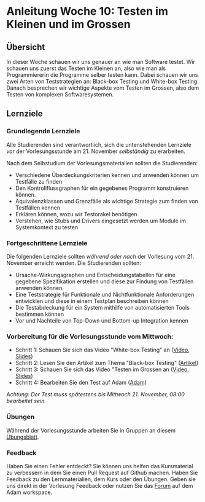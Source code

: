 # Anleitung Woche 10: Testen im Kleinen und im Grossen

## Übersicht
In dieser Woche schauen wir uns genauer an wie man Software testet. Wir schauen uns zuerst das Testen im Kleinen an, also wie man als Programmiererin die Programme selber testen kann. 
Dabei schauen wir uns zwei Arten von Teststrategien an: Black-box Testing und White-box Testing. Danach besprechen wir wichtige Aspekte vom Testen im Grossen, also dem Testen von komplexen
Softwaresystemen.

## Lernziele

### Grundlegende Lernziele

Alle Studierenden sind verantwortlich, sich die untenstehenden Lernziele *vor* der Vorlesungsstunde am 21. November *selbständig* zu erarbeiten.

Nach dem Selbstudium der Vorlesungsmaterialien sollten die Studierenden:
- Verschiedene Überdeckungskriterien kennen und anwenden können um Testfälle zu finden
- Den Kontrollflussgraphen für ein gegebenes Programm konstruieren können.
- Äquivalenzklassen und Grenzfälle als wichtige Strategie zum finden von Testfällen kennen
- Erklären können, wozu wir Testorakel benötigen
- Verstehen, wie Stubs und Drivers eingesetzt werden um Module im Systemkontext zu testen


### Fortgeschrittene Lernziele
Die folgenden Lernziele sollten *während oder nach* der Vorlesung vom 21. November erreicht werden. Die Studierenden sollten:
- Ursache-Wirkungsgraphen und Entscheidungstabellen für eine gegebene Spezifikation erstellen und diese zur Findung von Testfällen anwenden können.
- Eine Teststrategie für Funktionale und Nichtfunktionale Anforderungen entwicklen und diese in einem Testplan beschreiben können
- Die Testabdeckung für ein System mithilfe von automatisierten Tools bestimmen können
- Vor und Nachteile von Top-Down und Bottom-up Integration kennen

### Vorbereitung für die Vorlesungsstunde vom Mittwoch:

* Schritt 1: Schauen Sie sich das Video "White-box Testing" an  ([Video](TODO), [Slides](./slides/white-box-testing.html))
* Schritt 2: Lesen Sie den Artikel zum Thema "Black-box Testing"  ([Artikel](./articles/black-box-testing.html))
* Schritt 3: Schauen Sie sich das Video "Testen im Grossen an  ([Video](TODO), [Slides](./slides/testing-in-the-large.html))
* Schritt 4: Bearbeiten Sie den Test auf Adam ([Adam](https://adam.unibas.ch/goto_adam_tst_742921.html))

*Achtung: Der Test muss spätestens bis Mittwoch 21. November, 08:00 bearbeitet sein.*
  

### Übungen
Während der Vorlesungsstunde arbeiten Sie in Gruppen an diesem [Übungsblatt](../project/week10/exercises.html). 

### Feedback

Haben Sie einen Fehler entdeckt? Sie können uns helfen das Kursmaterial zu verbessern in dem Sie einen Pull Request auf Github machen. 
Haben Sie Feedback zu den Lernmaterialien, dem Kurs oder den Übungen. Geben sie uns direkt in der Vorlesung Feedback oder nutzen Sie das [Forum](https://adam.unibas.ch/goto_adam_frm_700919.html) auf dem Adam workspace.
